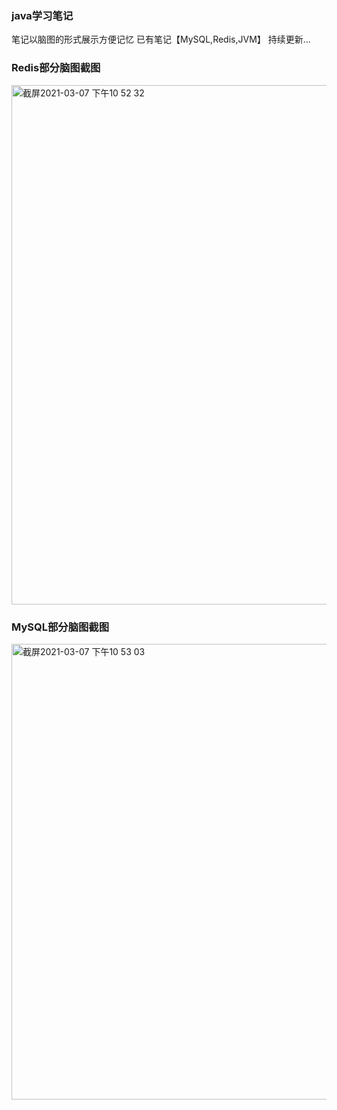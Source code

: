 
### java学习笔记
笔记以脑图的形式展示方便记忆
已有笔记【MySQL,Redis,JVM】
持续更新...
### Redis部分脑图截图
<img width="831" alt="截屏2021-03-07 下午10 52 32" src="https://user-images.githubusercontent.com/34714605/110244029-ceb9bb80-7f97-11eb-9983-dfdd8113df58.png">

### MySQL部分脑图截图
<img width="729" alt="截屏2021-03-07 下午10 53 03" src="https://user-images.githubusercontent.com/34714605/110244049-e133f500-7f97-11eb-859c-8951a9b06bcb.png">
